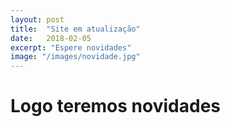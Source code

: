 ```yaml
---
layout: post
title:  "Site em atualização"
date:   2018-02-05
excerpt: "Espere novidades"
image: "/images/novidade.jpg"
---
```


# Logo teremos novidades
